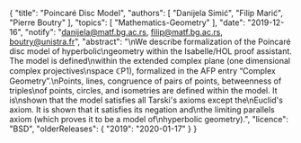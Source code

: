 {
    "title": "Poincaré Disc Model",
    "authors": [
        "Danijela Simić",
        "Filip Marić",
        "Pierre Boutry"
    ],
    "topics": [
        "Mathematics-Geometry"
    ],
    "date": "2019-12-16",
    "notify": "danijela@matf.bg.ac.rs, filip@matf.bg.ac.rs, boutry@unistra.fr",
    "abstract": "\nWe describe formalization of the Poincaré disc model of hyperbolic\ngeometry within the Isabelle/HOL proof assistant. The model is defined\nwithin the extended complex plane (one dimensional complex projectives\nspace &#8450;P1), formalized in the AFP entry “Complex Geometry”.\nPoints, lines, congruence of pairs of points, betweenness of triples\nof points, circles, and isometries are defined within the model. It is\nshown that the model satisfies all Tarski's axioms except the\nEuclid's axiom. It is shown that it satisfies its negation and\nthe limiting parallels axiom (which proves it to be a model of\nhyperbolic geometry).",
    "licence": "BSD",
    "olderReleases": {
        "2019": "2020-01-17"
    }
}